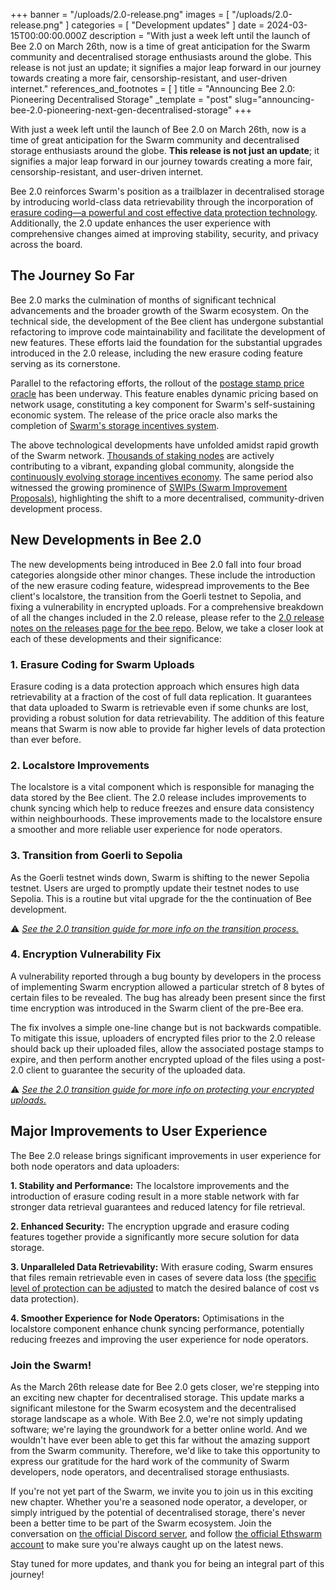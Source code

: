 +++
banner = "/uploads/2.0-release.png"
images = [ "/uploads/2.0-release.png" ]
categories = [ "Development updates" ]
date = 2024-03-15T00:00:00.000Z
description = "With just a week left until the launch of Bee 2.0 on March 26th, now is a time of great anticipation for the Swarm community and decentralised storage enthusiasts around the globe. This release is not just an update; it signifies a major leap forward in our journey towards creating a more fair, censorship-resistant, and user-driven internet."
references_and_footnotes = [ ]
title = "Announcing Bee 2.0: Pioneering Decentralised Storage"
_template = "post"
slug="announcing-bee-2.0-pioneering-next-gen-decentralised-storage"
+++


With just a week left until the launch of Bee 2.0 on March 26th, now is a time of great anticipation for the Swarm community and decentralised storage enthusiasts around the globe. **This release is not just an update**; it signifies a major leap forward in our journey towards creating a more fair, censorship-resistant, and user-driven internet. 

Bee 2.0 reinforces Swarm's position as a trailblazer in decentralised storage by introducing world-class data retrievability through the incorporation of [erasure coding—a powerful and cost effective data protection technology](https://blog.ethswarm.org/foundation/2023/erasure-coding-supercharges-swarm/). Additionally, the 2.0 update enhances the user experience with comprehensive changes aimed at improving stability, security, and privacy across the board. 

## The Journey So Far

Bee 2.0 marks the culmination of months of significant technical advancements and the broader growth of the Swarm ecosystem. On the technical side, the development of the Bee client has undergone substantial refactoring to improve code maintainability and facilitate the development of new features. These efforts laid the foundation for the substantial upgrades introduced in the 2.0 release, including the new erasure coding feature serving as its cornerstone.

Parallel to the refactoring efforts, the rollout of the [postage stamp price oracle](https://blog.ethswarm.org/foundation/2023/oracle-overview/) has been underway. This feature enables dynamic pricing based on network usage, constituting a key component for Swarm's self-sustaining economic system. The release of the price oracle also marks the completion of [Swarm's storage incentives system](https://blog.ethswarm.org/foundation/2022/the-mechanics-of-swarm-networks-storage-incentives/).

The above technological developments have unfolded amidst rapid growth of the Swarm network. [Thousands of staking nodes](https://swarmscan.io/) are actively contributing to a vibrant, expanding global community, alongside the [continuously evolving storage incentives economy](https://blog.staging.ethswarm.org/foundation/2024/state-of-the-network-february/). The same period also witnessed the growing prominence of [SWIPs (Swarm Improvement Proposals)](https://github.com/ethersphere/SWIPs/pulls), highlighting the shift to a more decentralised, community-driven development process.


## New Developments in Bee 2.0

The new developments being introduced in Bee 2.0 fall into four broad categories alongside other minor changes. These include the introduction of the new erasure coding feature, widespread improvements to the Bee client's localstore, the transition from the Goerli testnet to Sepolia, and fixing a vulnerability in encrypted uploads. For a comprehensive breakdown of all the changes included in the 2.0 release, please refer to the [2.0 release notes on the releases page for the bee repo](https://github.com/ethersphere/bee/releases). Below, we take a closer look at each of these developments and their significance:

### **1. Erasure Coding for Swarm Uploads**

Erasure coding is a data protection approach which ensures high data retrievability at a fraction of the cost of full data replication. It guarantees that data uploaded to Swarm is retrievable even if some chunks are lost, providing a robust solution for data retrievability. The addition of this feature means that Swarm is now able to provide far higher levels of data protection than ever before.

### **2. Localstore Improvements**

The localstore is a vital component which is responsible for managing the data stored by the Bee client. The 2.0 release includes improvements to chunk syncing which help to reduce freezes and ensure data consistency within neighbourhoods. These improvements made to the localstore ensure a smoother and more reliable user experience for node operators.

### **3. Transition from Goerli to Sepolia**

As the Goerli testnet winds down, Swarm is shifting to the newer Sepolia testnet. Users are urged to promptly update their testnet nodes to use Sepolia. This is a routine but vital upgrade for the the continuation of Bee development.

⚠️ *[See the 2.0 transition guide for more info on the transition process.](https://blog.ethswarm.org/foundation/2024/bee-2-0-transition-guide/)* 

### **4. Encryption Vulnerability Fix**

A vulnerability reported through a bug bounty by developers in the process of implementing Swarm encryption allowed a particular stretch of 8 bytes of certain files to be revealed. The bug has already been present since the first time encryption was introduced in the Swarm client of the pre-Bee era.

The fix involves a simple one-line change but is not backwards compatible. To mitigate this issue, uploaders of encrypted files prior to the 2.0 release should back up their uploaded files, allow the associated postage stamps to expire, and then perform another encrypted upload of the files using a post-2.0 client to guarantee the security of the uploaded data. 

⚠️ *[See the 2.0 transition guide for more info on protecting your encrypted uploads.](https://blog.ethswarm.org/foundation/2024/bee-2-0-transition-guide/)*

## Major Improvements to User Experience

The Bee 2.0 release brings significant improvements in user experience for both node operators and data uploaders:

**1. Stability and Performance:** The localstore improvements and the introduction of erasure coding result in a more stable network with far stronger data retrieval guarantees and reduced latency for file retrieval.

**2. Enhanced Security:** The encryption upgrade and erasure coding features together provide a significantly more secure solution for data storage.

**3. Unparalleled Data Retrievability:** With erasure coding, Swarm ensures that files remain retrievable even in cases of severe data loss (the [specific level of protection can be adjusted](https://docs.ethswarm.org/docs/develop/access-the-swarm/erasure-coding#uploading-with-erasure-coding) to match the desired balance of cost vs data protection).

**4. Smoother Experience for Node Operators:** Optimisations in the localstore component enhance chunk syncing performance, potentially reducing freezes and improving the user experience for node operators.


### Join the Swarm!

As the March 26th release date for Bee 2.0 gets closer, we're stepping into an exciting new chapter for decentralised storage. This update marks a significant milestone for the Swarm ecosystem and the decentralised storage landscape as a whole. With Bee 2.0, we're not simply updating software; we're laying the groundwork for a better online world. And we wouldn't have ever been able to get this far without the amazing support from the Swarm community. Therefore, we'd like to take this opportunity to express our gratitude for the hard work of the community of Swarm developers, node operators, and decentralised storage enthusiasts. 

If you're not yet part of the Swarm, we invite you to join us in this exciting new chapter. Whether you're a seasoned node operator, a developer, or simply intrigued by the potential of decentralised storage, there's never been a better time to be part of the Swarm ecosystem. Join the conversation on [the official Discord server](https://discord.gg/cRPBKXNpKW), and follow [the official Ethswarm account](https://twitter.com/ethswarm) to make sure you're always caught up on the latest news.

Stay tuned for more updates, and thank you for being an integral part of this journey!